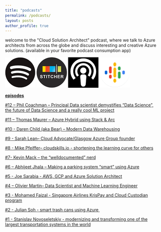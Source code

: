 ```yaml
---
title: "podcasts"
permalink: /podcasts/
layout: posts
author_profile: true
---
```



welcome to the "Cloud Solution Architect" podcast, where we talk to Azure architects from across the globe and discuss interesting and creative Azure solutions. (available in your favorite podcast consumption app)

[![](/assets/blogposts/podcasticons/spotify.png)](https://open.spotify.com/show/3BbVrW8lqA1BJ7McsFYDCL)
[![](/assets/blogposts/podcasticons/stitcher.png)](https://www.stitcher.com/podcast/anand-kumar-r-2/cloud-solution-architects)
[![](/assets/blogposts/podcasticons/apple.png)](https://podcasts.apple.com/us/podcast/cloud-solution-architects/id1470506823?mt=2&app=itunes)
[![](/assets/blogposts/podcasticons/google.png)](https://podcasts.google.com/?feed=aHR0cHM6Ly9mZWVkcy5wb2RjYXN0cGFzcy5uZXQvMTdhMzhmYmVjNTYxMTliNWZlNGM4NmVlZTk3Yzk1ODMucnNz)

**<u>episodes</u>**

[#12 – Phil Coachman – Principal Data scientist demystifies “Data Science”, the future of Data Science and a really cool ML project](https://azuremonk.com/2020/02/01/ep12/)

[#11 – Thomas Maurer – Azure Hybrid using Stack & Arc](https://azuremonk.com/2020/01/14/ep11/)

[#10 - Daren Child (aka Bear) – Modern Data Warehousing](http://azuremonk.com/2020/01/09/ep10/)

[#9 - Sarah Lean– Cloud Advocate/Glasgow Azure Group founder](https://azuremonk.com/2019/12/28/ep9/)

[#8 - Mike Pfeiffer– cloudskills.io - shortening the learning curve for others](https://azuremonk.com/2019/11/18/ep8/)

[#7- Kevin Mack – the “welldocumented” nerd](https://azuremonk.com/2019/11/11/ep7/)

[#6 – Abhijeet Jhala – Making a parking system “smart” using Azure](https://azuremonk.com/2019/11/01/ep6/)

[#5 - Joe Sarabia - AWS, GCP and Azure Solution Architect](https://azuremonk.com/2019/10/29/ep5/)

[#4 – Olivier Martin– Data Scientist and Machine Learning Engineer](https://azuremonk.com/2019/10/21/ep4/)

[#3 - Mohamed Faizal - Singapore Airlines KrisPay and Cloud Custodian program](http://azuremonk.com/2019/10/14/audio-ep3/)

[#2 - Julian Soh - smart trash cans using Azure ](https://azuremonk.com/2019/07/02/ep2/)

[#1 - Stanislav Novoseletskiy - modernizing and transforming one of the largest transportation systems in the world](https://azuremonk.com/2019/06/27/ep1/)